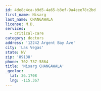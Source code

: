 ```yaml
---
id: 4de8c4ca-b9d5-4a65-b3ef-9a4eee78c2bd
first_name: Nisarg
last_name: CHANGAWALA
license: M.D.
services:
  - critical-care
category: doctors
address: '12242 Argent Bay Ave'
city: 'Las Vegas'
state: NV
zip: '89138'
phone: 702-737-5864
title: 'Nisarg CHANGAWALA'
_geoloc:
  lat: 36.1708
  lng: -115.367
---
```

